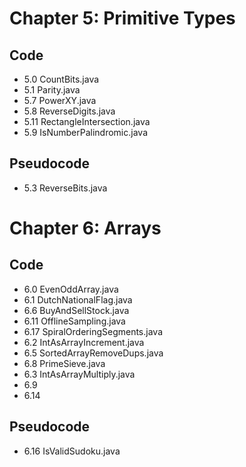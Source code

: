 # Chapter 5: Primitive Types
## Code
* 5.0 CountBits.java
* 5.1 Parity.java
* 5.7 PowerXY.java
* 5.8 ReverseDigits.java
* 5.11 RectangleIntersection.java
* 5.9 IsNumberPalindromic.java

## Pseudocode
* 5.3 ReverseBits.java

# Chapter 6: Arrays
## Code
* 6.0 EvenOddArray.java
* 6.1 DutchNationalFlag.java
* 6.6 BuyAndSellStock.java
* 6.11 OfflineSampling.java
* 6.17 SpiralOrderingSegments.java
* 6.2 IntAsArrayIncrement.java
* 6.5 SortedArrayRemoveDups.java
* 6.8 PrimeSieve.java
* 6.3 IntAsArrayMultiply.java
* 6.9
* 6.14
## Pseudocode
* 6.16 IsValidSudoku.java
